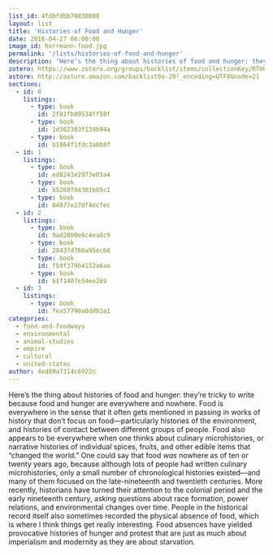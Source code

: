 ```yaml
---
list_id: 4fdbfdbb70838608
layout: list
title: 'Histories of Food and Hunger'
date: 2016-04-27 06:00:00
image_id: herrmann-food.jpg
permalink: '/lists/histories-of-food-and-hunger'
description: 'Here’s the thing about histories of food and hunger: they’re tricky to write because food and hunger are everywhere and nowhere. Food is everywhere in the sense that it often gets mentioned in passing in works of history that don’t focus on food. One could say that food _was_ nowhere as of ten or twenty years ago; only a small number of chronological histories existed—and many of them focused on the late-nineteenth and twentieth centuries. More recently, historians have turned their attention to the colonial period and the early nineteenth century, asking questions about race formation, power relations, and environmental changes over time.'
zotero: https://www.zotero.org/groups/backlist/items/collectionKey/RTUG7CKK
astore: http://astore.amazon.com/backlist0e-20?_encoding=UTF8&node=21
sections: 
  - id: 0
    listings:
      - type: book
        id: 2f81fb09534ff58f
      - type: book
        id: 1d362383f139b94a
      - type: book
        id: b1864f1fdc3a8b8f
  - id: 1
    listings:
      - type: book
        id: ed8241e2973e05a4
      - type: book
        id: b5260f94301b85c1
      - type: book
        id: 04877e27df4ecfec
  - id: 2
    listings:
      - type: book
        id: 9ad2800e6c4ea8c9
      - type: book
        id: 28437d766a95ecb4
      - type: book
        id: f59f379b4152a6aa
      - type: book
        id: 61f1407e54ee269
  - id: 3
    listings:
      - type: book
        id: fea57790a0dd02a1
categories:
  - food-and-foodways
  - environmental
  - animal-studies
  - empire
  - cultural
  - united-states
author: 4ed89a7314c6922c
---
```

Here’s the thing about histories of food and hunger: they’re tricky to write because food and hunger are everywhere and nowhere. Food is everywhere in the sense that it often gets mentioned in passing in works of history that don’t focus on food—particularly histories of the environment, and histories of contact between different groups of people. Food also appears to be everywhere when one thinks about culinary microhistories, or narrative histories of individual spices, fruits, and other edible items that “changed the world.” One could say that food _was_ nowhere as of ten or twenty years ago, because although lots of people had written culinary microhistories, only a small number of chronological histories existed—and many of them focused on the late-nineteenth and twentieth centuries. More recently, historians have turned their attention to the colonial period and the early nineteenth century, asking questions about race formation, power relations, and environmental changes over time. People in the historical record itself also sometimes recorded the physical absence of food, which is where I think things get really interesting. Food absences have yielded provocative histories of hunger and protest that are just as much about imperialism and modernity as they are about starvation. 
